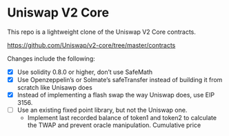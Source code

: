 # Uniswap V2 Core

This repo is a lightweight clone of the Uniswap V2 Core contracts.  

https://github.com/Uniswap/v2-core/tree/master/contracts

Changes include the following:

- [X] Use solidity 0.8.0 or higher, don’t use SafeMath
- [X] Use Openzeppelin’s or Solmate’s safeTransfer instead of building it from scratch like Unisawp does
- [X] Instead of implementing a flash swap the way Uniswap does, use EIP 3156.
- [ ] Use an existing fixed point library, but not the Uniswap one.
  - Implement last recorded balance of token1 and token2 to calculate the TWAP and prevent oracle manipulation. Cumulative price
 